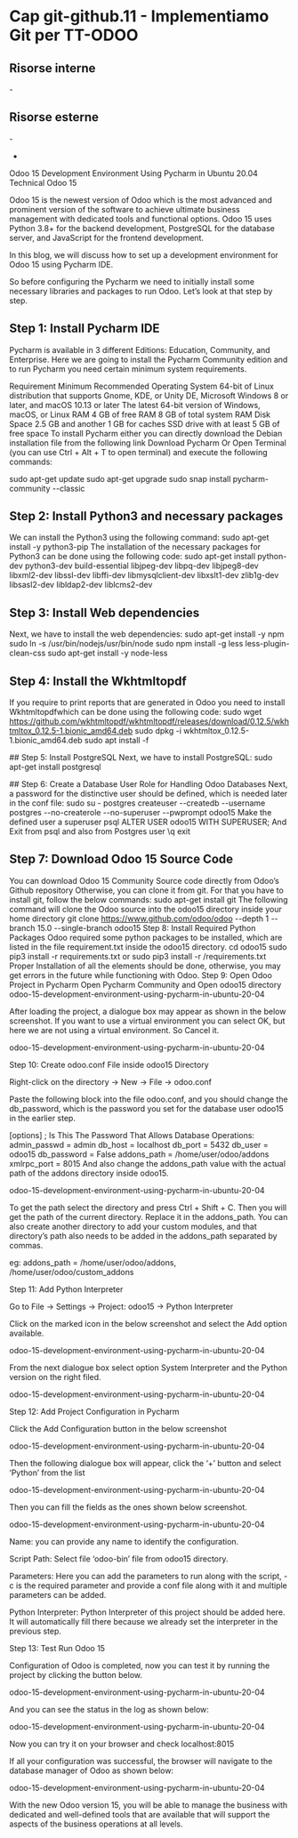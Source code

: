# <a name="top"></a> Cap git-github.11 - Implementiamo Git per TT-ODOO



## Risorse interne

-[]()



## Risorse esterne

-[](https://www.cybrosys.com/blog/odoo-15-development-environment-using-pycharm-in-ubuntu-20-04)
- [](https://www.cybrosys.com/blog/how-to-install-odoo-16-on-ubuntu-2004-lts)


Odoo 15 Development Environment Using Pycharm in Ubuntu 20.04
Technical Odoo 15

Odoo 15 is the newest version of Odoo which is the most advanced and prominent version of the software to achieve ultimate business management with dedicated tools and functional options. Odoo 15 uses Python 3.8+ for the backend development, PostgreSQL for the database server, and JavaScript for the frontend development.

In this blog, we will discuss how to set up a development environment for Odoo 15 using Pycharm IDE.

So before configuring the Pycharm we need to initially install some necessary libraries and packages to run Odoo. Let’s look at that step by step.

## Step 1: Install Pycharm IDE

Pycharm is available in 3 different Editions: Education, Community, and Enterprise. Here we are going to install the Pycharm Community edition and to run Pycharm you need certain minimum system requirements.

Requirement	Minimum	Recommended
Operating System	64-bit of Linux distribution that supports Gnome, KDE, or Unity DE, Microsoft Windows 8 or later, and macOS 10.13 or later	The latest 64-bit version of Windows, macOS, or Linux
RAM	4 GB of free RAM	8 GB of total system RAM
Disk Space	2.5 GB and another 1 GB for caches	SSD drive with at least 5 GB of free space
To install Pycharm either you can directly download the Debian installation file from the following link Download Pycharm
Or Open Terminal (you can use Ctrl + Alt + T to open terminal) and execute the following commands:

sudo apt-get update 
sudo apt-get upgrade
sudo snap install pycharm-community --classic

## Step 2: Install Python3 and necessary packages
We can install the Python3 using the following command:
sudo apt-get install -y python3-pip
The installation of the necessary packages for Python3 can be done using the following code:
sudo apt-get install python-dev python3-dev build-essential libjpeg-dev libpq-dev libjpeg8-dev libxml2-dev libssl-dev libffi-dev libmysqlclient-dev libxslt1-dev zlib1g-dev libsasl2-dev libldap2-dev liblcms2-dev 

## Step 3: Install Web dependencies
Next, we have to install the web dependencies:
sudo apt-get install -y npm
sudo ln -s /usr/bin/nodejs/usr/bin/node 
sudo npm install -g less less-plugin-clean-css 
sudo apt-get install -y node-less

## Step 4: Install the Wkhtmltopdf
If you require to print reports that are generated in Odoo you need to install Wkhtmltopdfwhich can be done using the following code:
sudo wget https://github.com/wkhtmltopdf/wkhtmltopdf/releases/download/0.12.5/wkhtmltox_0.12.5-1.bionic_amd64.deb 
sudo dpkg -i wkhtmltox_0.12.5-1.bionic_amd64.deb 
sudo apt install -f

## Step 5: Install PostgreSQL
Next, we have to install PostgreSQL:
sudo apt-get install postgresql

## Step 6: Create a Database User Role for Handling Odoo Databases
Next, a password for the distinctive user should be defined, which is needed later in the conf file:
sudo su - postgres
createuser --createdb --username postgres --no-createrole --no-superuser --pwprompt odoo15
Make the defined user a superuser
psql
ALTER USER odoo15 WITH SUPERUSER;
And Exit from psql and also from Postgres user
\q 
exit

## Step 7: Download Odoo 15 Source Code
You can download Odoo 15 Community Source code directly from Odoo’s Github repository
Otherwise, you can clone it from git. For that you have to install git, follow the below commands:
sudo apt-get install git
The following command will clone the Odoo source into the odoo15 directory inside your home directory
git clone https://www.github.com/odoo/odoo --depth 1 --branch 15.0 --single-branch odoo15
Step 8: Install Required Python Packages
Odoo required some python packages to be installed, which are listed in the file requirement.txt inside the odoo15 directory.
cd odoo15
sudo pip3 install -r requirements.txt
or
sudo pip3 install -r <path to inside odoo directory>/requirements.txt
Proper Installation of all the elements should be done, otherwise, you may get errors in the future while functioning with Odoo.
Step 9: Open Odoo Project in Pycharm
Open Pycharm Community and Open odoo15 directory
odoo-15-development-environment-using-pycharm-in-ubuntu-20-04

After loading the project, a dialogue box may appear as shown in the below screenshot. If you want to use a virtual environment you can select OK, but here we are not using a virtual environment. So Cancel it.

odoo-15-development-environment-using-pycharm-in-ubuntu-20-04

Step 10: Create odoo.conf File inside odoo15 Directory

Right-click on the directory -> New -> File -> odoo.conf

Paste the following block into the file odoo.conf, and you should change the db_password, which is the password you set for the database user odoo15 in the earlier step.

[options]
; Is This The Password That Allows Database Operations:
admin_passwd = admin
db_host = localhost
db_port = 5432
db_user = odoo15
db_password = False
addons_path = /home/user/odoo/addons
xmlrpc_port = 8015
And also change the addons_path value with the actual path of the addons directory inside odoo15.

odoo-15-development-environment-using-pycharm-in-ubuntu-20-04

To get the path select the directory and press Ctrl + Shift + C. Then you will get the path of the current directory. Replace it in the addons_path. You can also create another directory to add your custom modules, and that directory’s path also needs to be added in the addons_path separated by commas. 

eg: addons_path = /home/user/odoo/addons, /home/user/odoo/custom_addons

Step 11: Add Python Interpreter

Go to File -> Settings -> Project: odoo15 -> Python Interpreter

Click on the marked icon in the below screenshot and select the Add option available.

odoo-15-development-environment-using-pycharm-in-ubuntu-20-04

From the next dialogue box select option System Interpreter and the Python version on the right filed.

odoo-15-development-environment-using-pycharm-in-ubuntu-20-04

Step 12: Add Project Configuration in Pycharm

Click the Add Configuration button in the below screenshot

odoo-15-development-environment-using-pycharm-in-ubuntu-20-04

Then the following dialogue box will appear, click the ‘+’ button and select ‘Python’ from the list

odoo-15-development-environment-using-pycharm-in-ubuntu-20-04

Then you can fill the fields as the ones shown below screenshot.

odoo-15-development-environment-using-pycharm-in-ubuntu-20-04

Name: you can provide any name to identify the configuration.

Script Path: Select file ‘odoo-bin’ file from odoo15 directory.

Parameters: Here you can add the parameters to run along with the script, -c is the required parameter and provide a conf file along with it and multiple parameters can be added.

Python Interpreter: Python Interpreter of this project should be added here. It will automatically fill there because we already set the interpreter in the previous step.

Step 13: Test Run Odoo 15

Configuration of Odoo is completed, now you can test it by running the project by clicking the button below.

odoo-15-development-environment-using-pycharm-in-ubuntu-20-04

And you can see the status in the log as shown below:

odoo-15-development-environment-using-pycharm-in-ubuntu-20-04

Now you can try it on your browser and check localhost:8015

If all your configuration was successful, the browser will navigate to the database manager of Odoo as shown below:

odoo-15-development-environment-using-pycharm-in-ubuntu-20-04

With the new Odoo version 15, you will be able to manage the business with dedicated and well-defined tools that are available that will support the aspects of the business operations at all levels.



